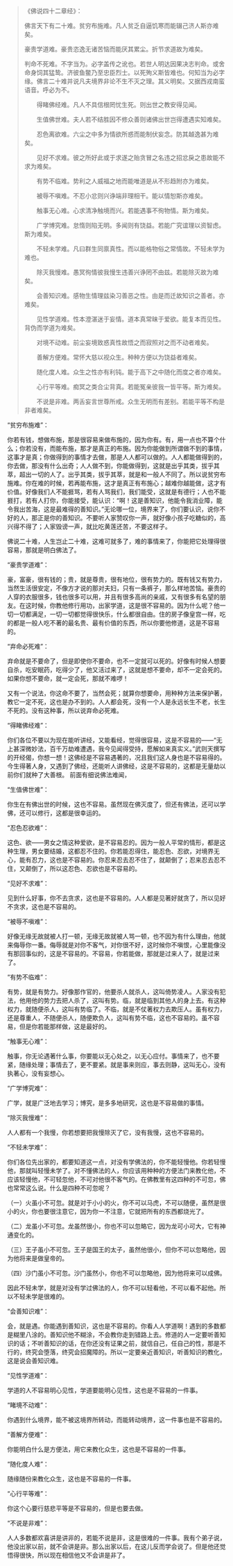 > 《佛说四十二章经》：
> 
> 佛言天下有二十难。贫穷布施难。凡人贫乏自逼饥寒而能辍己济人斯亦难矣。
> 
>豪贵学道难。豪贵恣逸无诸苦恼而能厌其累尘。折节求道故为难矣。
> 
> 判命不死难。不字当为。必字盖传之讹也。若世人明达因果决志判命。或舍命身饲其猛鸷。济彼鱼鳖乃至忠臣烈士。以死殉义斯皆难也。何知当为必字缘。佛言二十难并说凡夫境界非论不生不灭之理。其义明矣。又据西戎南蛮语音。呼必为不。
> 
> 　　得睹佛经难。凡人不具信根罔忧生死。则出世之教安得见闻。
> 
> 　　生值佛世难。夫人若不结胜因不修众善则诸佛出世岂得遭遇实知难矣。
> 
> 　　忍色离欲难。六尘之中多为情欲所惑而能制伏妄念。防其越逸甚为难矣。
> 
> 　　见好不求难。彼之所好此或于求遂之贻贪冒之名违之招忿戾之患故能不求为难矣。
> 
> 　　有势不临难。势利之人威福之地而能唯道是从不形趋附亦为难矣。
> 
> 　　被辱不嗔难。不忍小忿则兴诤端非理相干。能以情恕斯亦难矣。
> 
> 　　触事无心难。心求清净触境而兴。若能遇事不徇物情。斯为难矣。
> 
> 　　广学博究难。怠惰则陷无明。多闻则有饶益。若能广究谊理以资智虑。斯为难矣。
> 
> 　　不轻未学难。凡曰群生同禀真性。而以能格物俗之常情故。不轻未学为难也。
> 
> 　　除灭我慢难。愚冥徇情彼我慢生违善兴诤罔不由兹。若能除灭故为难矣。
> 
> 　　会善知识难。感物生情理兹染习善恶之性。由是而迁故知识之善者。亦难矣。
> 
> 　　见性学道难。性本澄湛迷于妄情。道本真常昧于爱欲。能复本而见性。背伪而学道为难矣。
> 
> 　　对境不动难。前尘妄境致惑真性故悟之而寂照对之而不动者难矣。
> 
> 　　善解方便难。常怀大慈以视众生。种种方便以为饶益者难矣。
> 
> 　　随化度人难。众生之性亦有利钝。能于高下之中随化而度之者亦难矣。
> 
> 　　心行平等难。痴冥之类合尘背真。若能冤亲彼我一皆平等。斯为难矣。
> 
> 　　不说是非难。两舌妄言世尊所戒。众生无明而有差别。若能平等不构是非者难矣。



“贫穷布施难”：  
  
你若有钱，想做布施，那是很容易来做布施的，因为你有。有，用一点也不算个什么；你若没有，而能布施，那才是真正的布施。因为你能做到所谓做不到的事情，这事才是真；你做得到的事情才去做，那是人人都可以做的。人人都能做得到的，你去做，那没有什么出奇；人人做不到，你能做得到，这就是出乎其类，拔乎其萃，超出一切的人了。出乎其类，拔乎其萃，就是和一般人不同了。所以说贫穷布施难。你在难的时候，若再能布施，这才是真正有布施心；越难你越能做，这才有价值。好像我们人不能捱骂，若有人骂我们，我们能受，这就是有德行；人也不能捱打，若有人打你，你能接受，能认识：“啊！这是善知识，他能令我消业障，能令我出苦海，这是最难得的善知识。”无论哪一位，境界来了，你们要认识，说你不好的人，那正是你的善知识。不要听人家赞叹你一声，就好像小孩子吃糖似的，高兴得不得了；人家毁谤一声，就比吃黄莲还苦，不要这样子。

佛说二十难，人生岂止二十难，这难可就多了，难的事情来了，你能把它处理得很容易，那就是明白佛法了。  

“豪贵学道难”：  

豪，富豪，很有钱的；贵，就是尊贵，很有地位，很有势力的。既有钱又有势力，当然生活很安定，不像方才说的那对夫妇，只有一条裤子，那么样地苦恼。豪贵的人穿的衣服很多，钱也很多可以用，并且有很多高尚的亲戚，又有很多有名望的朋友。在这时候，你教他修行用功，出家学道，这是很不容易的。因为什么呢？他一切一切都满足，一切一切都觉得很快乐，什么都很自由。住的房子像皇宫一样，吃的都是一般人吃不著的最名贵、最有价值的东西，所以你要他修道，这是不容易的。

“弃命必死难”：  
  
弃命就是不要命了，但是即使你不要命，也不一定就可以死的。好像有时候人想要自杀，吃安眠药，吃得少了，他又活过来了，这就是想不要命，却不一定会死的。如果你想不要命，就一定会死，那就不难啰！

又有一个说法，你这命不要了，当然会死；就算你想要命，用种种方法来保护著，教它一定不死，这也是办不到的。人人都会死，没有一个人是永远长生不老，长生不死的。没有这种事，所以说弃命必死难。

“得睹佛经难”：  
 
你们各位不要以为现在能听讲经，又能看经，觉得很容易，这是不容易的——“无上甚深微妙法，百千万劫难遭遇，我今见闻得受持，愿解如来真实义。”武则天撰写的开经偈，你想一想！这佛经是不容易遇著的，况且我们这人身也是不容易得的。今生得著人身，又遇到了佛经，还能听人讲佛经，这是不容易的，这都是无量劫以前你们就种了大善根。
前面有细说佛法难闻，

“生值佛世难”：  

你生在有佛出世的时候，这也不容易。虽然现在佛灭度了，但还有佛法，还可以学佛，还可以修行，这都是很幸运的。

“忍色忍欲难”：  

这色、欲——男女之情这种爱欲，是不容易忍的。因为一般人平常的情形，都是这种生理，男女要结婚，这都忍不住的。你若能忍得住，能忍色、忍欲，对境界无心，能有忍力，这也是不容易的。你忍来忍去忍不住了，就颠倒了；忍来忍去忍不住，又颠倒了，所以这忍色、忍欲也是不容易的。  

“见好不求难”：  

见到什么好事，你不去贪求，这也是不容易的。人人都是见著好就贪了，所以见好不贪求，这也是不容易的。

“被辱不嗔难”：  

好像无缘无故就被人打一顿，无缘无故就被人骂一顿，也不因为有什么理由，他就来侮辱你一番。侮辱就是对你不客气，对你很不好，这时候你不嗔恨，心里能像没有那回事似的，这是不容易的。不容易，你若能做，那就是过来人了，就是过来了。  

“有势不临难”：  

有势，就是有势力。好像那作官的，他要杀人就杀人，这叫倚势凌人。人家没有犯法，他用他的势力去把人杀了，这叫有势。临，就是临到其他人的身上去。有这种权力，就随便杀人，这叫有势临了。不临，就是不仗著权力去欺压人。虽有权力，还是尊重人，不随便杀人，随便欺负人，这叫有势不临，这也不容易的。虽不容易，但是你若能那样做，这是最好的。

“触事无心难”：  

触事，你无论遇著什么事，你要能以无心处之，以无心应付。事情来了，也不要紧，随缘处理；事情去了，更不要紧。就是事来则应，事去则静，这叫无心，没有执著心，没有妄想心。

“广学博究难”：  

广学，就是广泛地去学习；博究，是多多地研究，这也是不容易做的事情。  

“除灭我慢难”：  

人人都有一个我慢，你若想要把我慢除灭了它，没有我慢，这也不容易的。

“不轻未学难”：  

你们各位先出家的，都要知道这一点，对没有学佛法的，你不能轻慢他。你若轻慢他，那就叫轻慢未学了。对不懂佛法的人，你应该用种种的方便法门来教化他，不应该轻慢他，不可轻忽他，不可对他很不客气的。在佛教里有这四种的不可忽，佛也常常这么说。什么是四种不可忽呢？

（一）火虽小不可忽。就是对于小小的火，你不可以马虎，不可以随便，虽然是很小的火，你也要很注意它，因为你一不注意，它就把所有的东西都烧光了。

（二）龙虽小不可忽。龙虽然很小，你也不可以忽略它，因为龙可小可大，它有神通变化的。

（三）王子虽小不可忽。王子是国王的太子，虽然他很小，但你不可以忽略他，因为他将来是做皇帝的。

（四）沙门虽小不可忽。沙门虽然小，你也不可以忽略他，因为他将来可以成佛。

因此不轻未学，就是对没有学过佛法的人，你不可以轻看他，不可以看不起他。所以不轻未学是很难的。


“会善知识难”：  

会，就是遇。你能遇到善知识，这也是不容易的。你看人人学道啊！遇到的多数都是糊里八涂的。善知识他不糊涂，不会教你走到错路上去。修道的人一定要听善知识的话；不听善知识的话，在你还没有证果之前，就信自己，任自己的性，那是不行的，终究会堕落，终究会招魔障的。所以一定要亲近善知识，听善知识的教化，这是说会善知识难。

“见性学道难”：  

学道的人不容易明心见性，学道要能明心见性，这也是不容易的一件事。

“睹境不动难”：  

你遇到什么境界，能不被这境界所转动，而能转动境界，这一件事也是不容易的。

“善解方便难”：  

你能明白什么是方便法，用它来教化众生，这也是不容易的一件事。

“随化度人难”：  

随缘随份来教化众生，这也是不容易的一件事。

“心行平等难”：  

你这个心要行慈悲平等是不容易的，但是也要去做。

“不说是非难”：  

人人多数都欢喜讲是讲非的，若能不说是非，这是很难的一件事。我有个弟子说，他没出家以前，就不会讲是非。那么出家以后，在这儿反而学会说了。但是他还觉悟得很快，所以现在相信他又不会讲是非了。  
